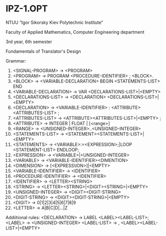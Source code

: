 # IPZ-1.OPT
NTUU “Igor Sikorsky Kiev Polytechnic Institute”

Faculty of Applied Mathematics, Computer Engineering department

3rd year, 6th semester

Fundamentals of Translator's Design


Grammar:
1. \<SIGNAL-PROGRAM> -> \<PROGRAM>
2. \<PROGRAM> -> PROGRAM \<PROCEDURE-IDENTIFIER> ; \<BLOCK>.
3. \<BLOCK> -> \<VARIABLE-DECLARATION> BEGIN \<STATEMENTS-LIST> END
4. \<VARIABLE-DECLARATION> -> VAR \<DECLARATIONS-LIST>|\<EMPTY>
5. \<DECLARATIONS-LIST> -> \<DECLARATION> \<DECLARATIONS-LIST>|\<EMPTY>
6. \<DECLARATION> -> \<VARIABLE-IDENTIFIER> : \<ATTRIBUTE>\<ATTRIBUTES-LIST> ;
7. \<ATTRIBUTES-LIST> -> \<ATTRIBUTE>\<ATTRIBUTES-LIST>|\<EMPTY> ;
8. \<ATTRIBUTE> -> INTEGER | FLOAT | [\<range>] 
9. \<RANGE> -> \<UNSIGNED-INTEGER>..\<UNSIGNED-INTEGER>
10. \<STATEMENTS-LIST> -> \<STATEMENT>\<STATEMENTS-LIST>|\<EMPTY>
11. \<STATEMENTS> -> \<VARIABLE>:=\<EXPRESSION>;|LOOP \<STATEMENT-LIST> ENDLOOP;
12. \<EXPRESSION> -> \<VARIABLE>|\<UNSIGNED-INTEGER>
13. \<VARIABLE> -> \<VARIABLE-IDENTIFIER>\<DIMENTION>
14. \<DIMENSION> -> [\<EXPRESS\ION>]|\<EMPTY>
15. \<VARIABLE-IDENTIFIER> -> \<IDENTIFIER>
16. \<PROCEDURE-IDENTIFIER> -> \<IDENTIFIER>
17. \<IDENTIFIER> -> \<LETTER>\<STRING>
18. \<STRING> -> \<LETTER>\<STRING>|\<DIGIT>\<STRING>|\<EMPTY>
19. \<UNSIGNED-INTEGER> -> \<DIGIT>\<DIGIT-STRING>
20. \<DIGIT-STRING> -> \<DIGIT>\<DIGIT-STRING>|\<EMPTY>
21. \<DIGIT> -> 0|1|2|3|4|5|6|7|8|9
22. \<LETTER> -> A|B|C|D|...|Z

Addiitional rules:
\<DECLARATION> -> LABEL \<LABEL>\<LABEL-LIST>;
\<LABEL> -> \<UNSIGNED-INTEGER>
\<LABEL-LIST> -> , \<LABEL>\<LABEL-LIST>|\<EMPTY>
